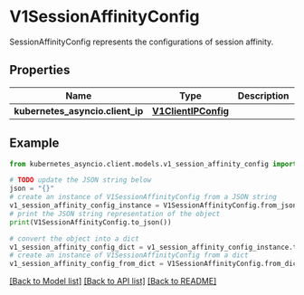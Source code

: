 # V1SessionAffinityConfig

SessionAffinityConfig represents the configurations of session affinity.

## Properties

Name | Type | Description | Notes
------------ | ------------- | ------------- | -------------
**kubernetes_asyncio.client_ip** | [**V1ClientIPConfig**](V1ClientIPConfig.md) |  | [optional] 

## Example

```python
from kubernetes_asyncio.client.models.v1_session_affinity_config import V1SessionAffinityConfig

# TODO update the JSON string below
json = "{}"
# create an instance of V1SessionAffinityConfig from a JSON string
v1_session_affinity_config_instance = V1SessionAffinityConfig.from_json(json)
# print the JSON string representation of the object
print(V1SessionAffinityConfig.to_json())

# convert the object into a dict
v1_session_affinity_config_dict = v1_session_affinity_config_instance.to_dict()
# create an instance of V1SessionAffinityConfig from a dict
v1_session_affinity_config_from_dict = V1SessionAffinityConfig.from_dict(v1_session_affinity_config_dict)
```
[[Back to Model list]](../README.md#documentation-for-models) [[Back to API list]](../README.md#documentation-for-api-endpoints) [[Back to README]](../README.md)



